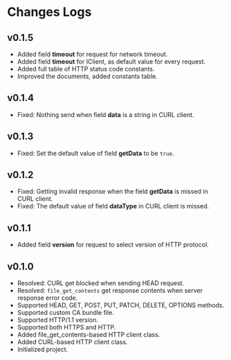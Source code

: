 # Changes Logs

## v0.1.5

- Added field **timeout** for request for network timeout.
- Added field **timeout** for IClient, as default value for every request.
- Added full table of HTTP status code constants.
- Improved the documents, added constants table.

## v0.1.4

- Fixed: Nothing send when field **data** is a string in CURL client.

## v0.1.3

- Fixed: Set the default value of field **getData** to be `true`.

## v0.1.2

- Fixed: Getting invalid response when the field **getData** is missed in CURL
client. 
- Fixed: The default value of field **dataType** in CURL client is missed. 

## v0.1.1

- Added field **version** for request to select version of HTTP protocol.

## v0.1.0

- Resolved: CURL get blocked when sending HEAD request.
- Resolved: `file_get_contents` get response contents when server response error code.
- Supported HEAD, GET, POST, PUT, PATCH, DELETE, OPTIONS methods.
- Supported custom CA bundle file.
- Supported HTTP/1.1 version.
- Supported both HTTPS and HTTP.
- Added file\_get\_contents-based HTTP client class.
- Added CURL-based HTTP client class.
- Initialized project.

